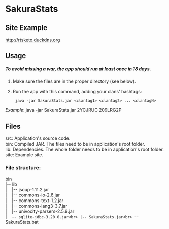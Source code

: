 # SakuraStats

## Site Example

http://rtsketo.duckdns.org



## Usage
##### To avoid missing a war, the app should run at least once in 18 days.
1) Make sure the files are in the proper directory (see below).

2) Run the app with this command, adding your clans' hashtags:

        java -jar SakuraStats.jar <clantag1> <clantag2> ... <clantagN>

  *Example*: java -jar SakuraStats.jar 2YCJRUC 209LRG2P




## Files

src: Application's source code.<br>
bin: Compiled JAR. The files need to be in application's root folder.<br>
lib: Dependencies. The whole folder needs to be in application's root folder.<br>
site: Example site.<br>



### File structure:

bin<br>
|-- lib<br>
|&nbsp;&nbsp;&nbsp;&nbsp;|-- jsoup-1.11.2.jar<br>
|&nbsp;&nbsp;&nbsp;&nbsp;|-- commons-io-2.6.jar<br>
|&nbsp;&nbsp;&nbsp;&nbsp;|-- commons-text-1.2.jar<br>
|&nbsp;&nbsp;&nbsp;&nbsp;|-- commons-lang3-3.7.jar<br>
|&nbsp;&nbsp;&nbsp;&nbsp;|-- univocity-parsers-2.5.9.jar<br>
|&nbsp;&nbsp;&nbsp;&nbsp;`-- sqlite-jdbc-3.20.0.jar<br>
|-- SakuraStats.jar<br>
`-- SakuraStats.bat<br>
